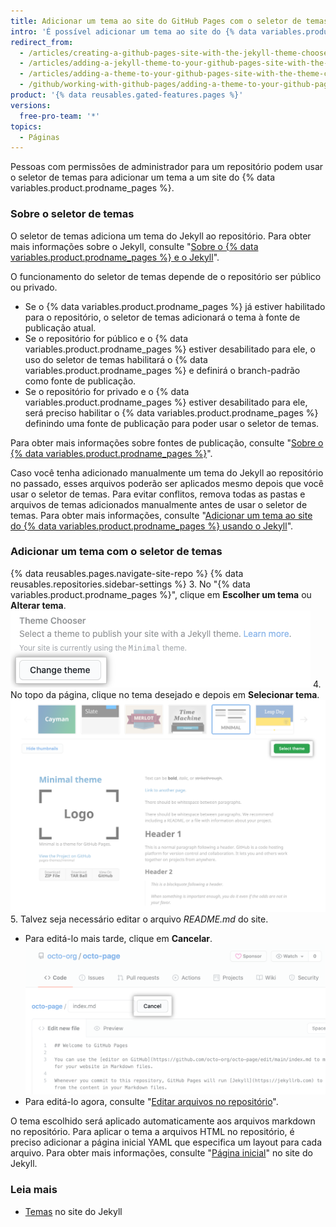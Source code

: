 ```yaml
---
title: Adicionar um tema ao site do GitHub Pages com o seletor de temas
intro: 'É possível adicionar um tema ao site do {% data variables.product.prodname_pages %} para personalizar a aparência dele.'
redirect_from:
  - /articles/creating-a-github-pages-site-with-the-jekyll-theme-chooser/
  - /articles/adding-a-jekyll-theme-to-your-github-pages-site-with-the-jekyll-theme-chooser/
  - /articles/adding-a-theme-to-your-github-pages-site-with-the-theme-chooser
  - /github/working-with-github-pages/adding-a-theme-to-your-github-pages-site-with-the-theme-chooser
product: '{% data reusables.gated-features.pages %}'
versions:
  free-pro-team: '*'
topics:
  - Páginas
---
```

Pessoas com permissões de administrador para um repositório podem usar o seletor de temas para adicionar um tema a um site do {% data variables.product.prodname_pages %}.

### Sobre o seletor de temas

O seletor de temas adiciona um tema do Jekyll ao repositório. Para obter mais informações sobre o Jekyll, consulte "[Sobre o {% data variables.product.prodname_pages %} e o Jekyll](/articles/about-github-pages-and-jekyll)".

O funcionamento do seletor de temas depende de o repositório ser público ou privado.
  - Se o {% data variables.product.prodname_pages %} já estiver habilitado para o repositório, o seletor de temas adicionará o tema à fonte de publicação atual.
  - Se o repositório for público e o {% data variables.product.prodname_pages %} estiver desabilitado para ele, o uso do seletor de temas habilitará o {% data variables.product.prodname_pages %} e definirá o branch-padrão como fonte de publicação.
  - Se o repositório for privado e o {% data variables.product.prodname_pages %} estiver desabilitado para ele, será preciso habilitar o {% data variables.product.prodname_pages %} definindo uma fonte de publicação para poder usar o seletor de temas.

Para obter mais informações sobre fontes de publicação, consulte "[Sobre o {% data variables.product.prodname_pages %}](/articles/about-github-pages#publishing-sources-for-github-pages-sites)".

Caso você tenha adicionado manualmente um tema do Jekyll ao repositório no passado, esses arquivos poderão ser aplicados mesmo depois que você usar o seletor de temas. Para evitar conflitos, remova todas as pastas e arquivos de temas adicionados manualmente antes de usar o seletor de temas. Para obter mais informações, consulte "[Adicionar um tema ao site do {% data variables.product.prodname_pages %} usando o Jekyll](/articles/adding-a-theme-to-your-github-pages-site-using-jekyll)".

### Adicionar um tema com o seletor de temas

{% data reusables.pages.navigate-site-repo %}
{% data reusables.repositories.sidebar-settings %}
3. No "{% data variables.product.prodname_pages %}", clique em **Escolher um tema** ou **Alterar tema**. ![Botão Choose a theme (Escolher um tema)](/assets/images/help/pages/choose-a-theme.png)
4. No topo da página, clique no tema desejado e depois em **Selecionar tema**. ![Opções de tema e botão Select theme (Selecionar tema)](/assets/images/help/pages/select-theme.png)
5. Talvez seja necessário editar o arquivo *README.md* do site.
   - Para editá-lo mais tarde, clique em **Cancelar**. ![Link Cancel (Cancelar) ao editar um arquivo](/assets/images/help/pages/cancel-edit.png)
   - Para editá-lo agora, consulte "[Editar arquivos no repositório](/articles/editing-files-in-your-repository/)".

O tema escolhido será aplicado automaticamente aos arquivos markdown no repositório. Para aplicar o tema a arquivos HTML no repositório, é preciso adicionar a página inicial YAML que especifica um layout para cada arquivo. Para obter mais informações, consulte "[Página inicial](https://jekyllrb.com/docs/front-matter/)" no site do Jekyll.

### Leia mais

- [Temas](https://jekyllrb.com/docs/themes/) no site do Jekyll
